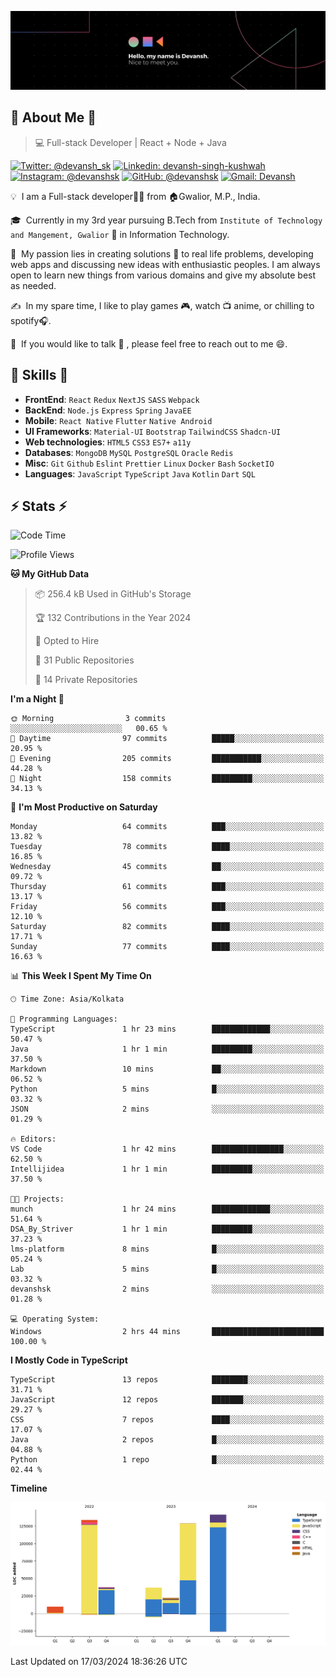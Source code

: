 ![Banner](./Devansh%20Singh%20Banner.png)

## 👋 About Me 👋

> 💻 Full-stack Developer | React + Node + Java

[![Twitter: @devansh_sk](https://img.shields.io/twitter/follow/devansh_sk?style=social)](https://twitter.com/devansh_sk)
[![Linkedin: devansh-singh-kushwah](https://img.shields.io/badge/-Devansh%20Singh%20Kushwah-blue?style=flat-square&logo=Linkedin&logoColor=white&link=https://www.linkedin.com/in/devanshsk/)](https://www.linkedin.com/in/devanshsk/)
[![Instagram: @devanshsk](https://img.shields.io/badge/-devanshsk-E4405F?style=flat-square&logo=instagram&logoColor=white)](https://instagram.com/devanshsk)
[![GitHub: @devanshsk](https://img.shields.io/github/followers/devanshsk?label=follow&style=social)](https://github.com/devanshsk)
[![Gmail: Devansh](https://img.shields.io/badge/Gmail-D14836?style=flat-square&logo=gmail&logoColor=white)](mailto:work.devanshsk@gmail.com)

💡 &nbsp;I am a Full-stack developer🧑‍💻 from 🏠Gwalior, M.P., India.

🎓 &nbsp;Currently in my 3rd year pursuing B.Tech from `Institute of Technology and Mangement, Gwalior` 🏫 in Information Technology.

🌱 &nbsp;My passion lies in creating solutions 🚩 to real life problems, developing web apps and discussing new ideas with enthusiastic peoples.
I am always open to learn new things from various domains and give my absolute best as needed.

✍️ &nbsp;In my spare time, I like to play games 🎮, watch 📺 anime, or chilling to spotify🎧.

💬 &nbsp;If you would like to talk 👋 , please feel free to reach out to me 😄.

##  🎉 Skills  🎉
- **FrontEnd**: `React` `Redux` `NextJS` `SASS` `Webpack`
- **BackEnd**: `Node.js` `Express` `Spring` `JavaEE`
- **Mobile**: `React Native` `Flutter` `Native Android`
- **UI Frameworks**: `Material-UI` `Bootstrap` `TailwindCSS` `Shadcn-UI`
- **Web technologies**: `HTML5` `CSS3` `ES7+` `a11y`
- **Databases**: `MongoDB` `MySQL` `PostgreSQL` `Oracle` `Redis`
- **Misc**: `Git` `Github` `Eslint` `Prettier` `Linux` `Docker` `Bash` `SocketIO`
- **Languages**: `JavaScript` `TypeScript` `Java` `Kotlin` `Dart` `SQL`

## ⚡ Stats ⚡
<!--START_SECTION:waka-->
![Code Time](http://img.shields.io/badge/Code%20Time-117%20hrs%2030%20mins-blue)

![Profile Views](http://img.shields.io/badge/Profile%20Views-11-blue)

**🐱 My GitHub Data** 

> 📦 256.4 kB Used in GitHub's Storage 
 > 
> 🏆 132 Contributions in the Year 2024
 > 
> 💼 Opted to Hire
 > 
> 📜 31 Public Repositories 
 > 
> 🔑 14 Private Repositories 
 > 
**I'm a Night 🦉** 

```text
🌞 Morning                3 commits           ░░░░░░░░░░░░░░░░░░░░░░░░░   00.65 % 
🌆 Daytime                97 commits          █████░░░░░░░░░░░░░░░░░░░░   20.95 % 
🌃 Evening                205 commits         ███████████░░░░░░░░░░░░░░   44.28 % 
🌙 Night                  158 commits         █████████░░░░░░░░░░░░░░░░   34.13 % 
```
📅 **I'm Most Productive on Saturday** 

```text
Monday                   64 commits          ███░░░░░░░░░░░░░░░░░░░░░░   13.82 % 
Tuesday                  78 commits          ████░░░░░░░░░░░░░░░░░░░░░   16.85 % 
Wednesday                45 commits          ██░░░░░░░░░░░░░░░░░░░░░░░   09.72 % 
Thursday                 61 commits          ███░░░░░░░░░░░░░░░░░░░░░░   13.17 % 
Friday                   56 commits          ███░░░░░░░░░░░░░░░░░░░░░░   12.10 % 
Saturday                 82 commits          ████░░░░░░░░░░░░░░░░░░░░░   17.71 % 
Sunday                   77 commits          ████░░░░░░░░░░░░░░░░░░░░░   16.63 % 
```


📊 **This Week I Spent My Time On** 

```text
🕑︎ Time Zone: Asia/Kolkata

💬 Programming Languages: 
TypeScript               1 hr 23 mins        █████████████░░░░░░░░░░░░   50.47 % 
Java                     1 hr 1 min          █████████░░░░░░░░░░░░░░░░   37.50 % 
Markdown                 10 mins             ██░░░░░░░░░░░░░░░░░░░░░░░   06.52 % 
Python                   5 mins              █░░░░░░░░░░░░░░░░░░░░░░░░   03.32 % 
JSON                     2 mins              ░░░░░░░░░░░░░░░░░░░░░░░░░   01.29 % 

🔥 Editors: 
VS Code                  1 hr 42 mins        ████████████████░░░░░░░░░   62.50 % 
Intellijidea             1 hr 1 min          █████████░░░░░░░░░░░░░░░░   37.50 % 

🐱‍💻 Projects: 
munch                    1 hr 24 mins        █████████████░░░░░░░░░░░░   51.64 % 
DSA_By_Striver           1 hr 1 min          █████████░░░░░░░░░░░░░░░░   37.23 % 
lms-platform             8 mins              █░░░░░░░░░░░░░░░░░░░░░░░░   05.24 % 
Lab                      5 mins              █░░░░░░░░░░░░░░░░░░░░░░░░   03.32 % 
devanshsk                2 mins              ░░░░░░░░░░░░░░░░░░░░░░░░░   01.28 % 

💻 Operating System: 
Windows                  2 hrs 44 mins       █████████████████████████   100.00 % 
```

**I Mostly Code in TypeScript** 

```text
TypeScript               13 repos            ████████░░░░░░░░░░░░░░░░░   31.71 % 
JavaScript               12 repos            ███████░░░░░░░░░░░░░░░░░░   29.27 % 
CSS                      7 repos             ████░░░░░░░░░░░░░░░░░░░░░   17.07 % 
Java                     2 repos             █░░░░░░░░░░░░░░░░░░░░░░░░   04.88 % 
Python                   1 repo              █░░░░░░░░░░░░░░░░░░░░░░░░   02.44 % 
```



**Timeline**

![Lines of Code chart](https://raw.githubusercontent.com/DevanshSK/DevanshSK/main/assets/bar_graph.png)


 Last Updated on 17/03/2024 18:36:26 UTC
<!--END_SECTION:waka-->

